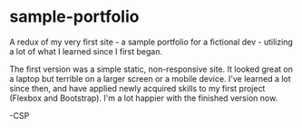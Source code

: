 # sample-portfolio
A redux of my very first site - a sample portfolio for a fictional dev - utilizing a lot of what I learned since I first began. 

The first version was a simple static, non-responsive site. It looked great on a laptop but terrible on a larger screen or a mobile device. I've learned a lot since then, and have applied newly acquired skills to my first project (Flexbox and Bootstrap). I'm a lot happier with the finished version now. 

-CSP
